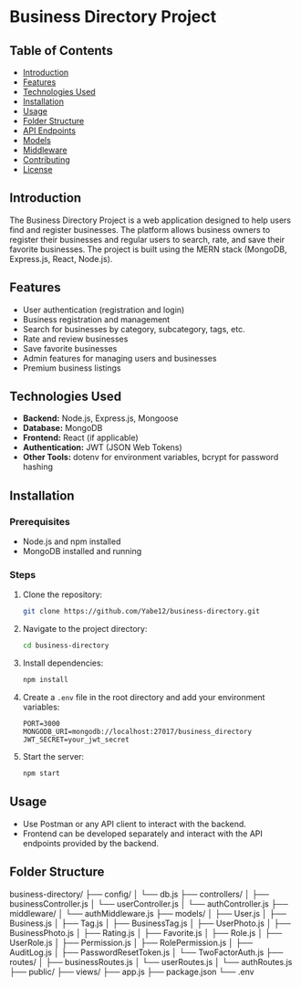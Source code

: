 # Business Directory Project

## Table of Contents
- [Introduction](#introduction)
- [Features](#features)
- [Technologies Used](#technologies-used)
- [Installation](#installation)
- [Usage](#usage)
- [Folder Structure](#folder-structure)
- [API Endpoints](#api-endpoints)
- [Models](#models)
- [Middleware](#middleware)
- [Contributing](#contributing)
- [License](#license)

## Introduction
The Business Directory Project is a web application designed to help users find and register businesses. The platform allows business owners to register their businesses and regular users to search, rate, and save their favorite businesses. The project is built using the MERN stack (MongoDB, Express.js, React, Node.js).

## Features
- User authentication (registration and login)
- Business registration and management
- Search for businesses by category, subcategory, tags, etc.
- Rate and review businesses
- Save favorite businesses
- Admin features for managing users and businesses
- Premium business listings

## Technologies Used
- **Backend:** Node.js, Express.js, Mongoose
- **Database:** MongoDB
- **Frontend:** React (if applicable)
- **Authentication:** JWT (JSON Web Tokens)
- **Other Tools:** dotenv for environment variables, bcrypt for password hashing

## Installation

### Prerequisites
- Node.js and npm installed
- MongoDB installed and running

### Steps
1. Clone the repository:
    ```sh
    git clone https://github.com/Yabe12/business-directory.git
    ```
2. Navigate to the project directory:
    ```sh
    cd business-directory
    ```
3. Install dependencies:
    ```sh
    npm install
    ```
4. Create a `.env` file in the root directory and add your environment variables:
    ```env
    PORT=3000
    MONGODB_URI=mongodb://localhost:27017/business_directory
    JWT_SECRET=your_jwt_secret
    ```
5. Start the server:
    ```sh
    npm start
    ```

## Usage
- Use Postman or any API client to interact with the backend.
- Frontend can be developed separately and interact with the API endpoints provided by the backend.

## Folder Structure
business-directory/
├── config/
│ └── db.js
├── controllers/
│ ├── businessController.js
│ └── userController.js
│ └── authController.js
├── middleware/
│ └── authMiddleware.js
├── models/
│ ├── User.js
│ ├── Business.js
│ ├── Tag.js
│ ├── BusinessTag.js
│ ├── UserPhoto.js
│ ├── BusinessPhoto.js
│ ├── Rating.js
│ ├── Favorite.js
│ ├── Role.js
│ ├── UserRole.js
│ ├── Permission.js
│ ├── RolePermission.js
│ ├── AuditLog.js
│ ├── PasswordResetToken.js
│ └── TwoFactorAuth.js
├── routes/
│ ├── businessRoutes.js
│ └── userRoutes.js
│ └── authRoutes.js
├── public/
├── views/
├── app.js
├── package.json
└── .env
